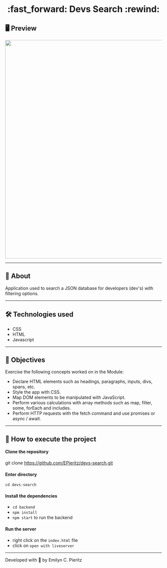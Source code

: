 <h1 align = "center"> :fast_forward: Devs Search :rewind: </h1>

## 🖥 Preview
<p align = "center">
  <img src = "https://github.com/ecpieritz/devs-search/blob/master/assets/img/devs-search-print.jpg?raw=true" width = "700">
</p>

---

## 📖 About
<p>Application used to search a JSON database for developers (dev's) with filtering options.</p>

---

## 🛠 Technologies used
- CSS
- HTML
- Javascript

---

## :pushpin: Objectives
Exercise the following concepts worked on in the Module:
- Declare HTML elements such as headings, paragraphs, inputs, divs, spans, etc.
- Style the app with CSS.
- Map DOM elements to be manipulated with JavaScript.
- Perform various calculations with array methods such as map, filter, some, forEach and includes.
- Perform HTTP requests with the fetch command and use promises or async / await.

---

## 🚀 How to execute the project
#### Clone the repository
git clone https://github.com/EPieritz/devs-search.git

#### Enter directory
`cd devs-search`

#### Install the dependencies
- `cd backend`
- `npm install`
- `npm start` to run the backend

#### Run the server
- right click on the `index.html` file
- click on `open with liveserver`

---
Developed with 💙 by Emilyn C. Pieritz
